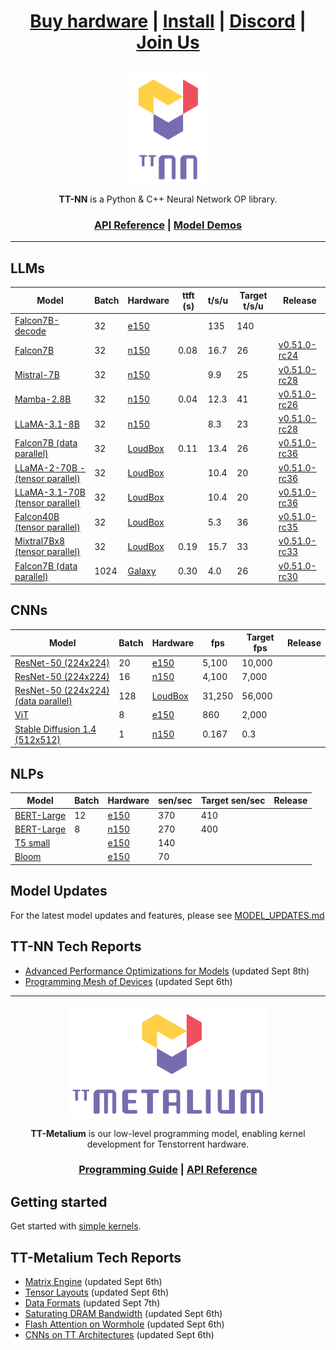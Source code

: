 <div align="center">

<h1>

[Buy hardware](https://tenstorrent.com/cards/) | [Install](./INSTALLING.md) | [Discord](https://discord.gg/tvhGzHQwaj) | [Join Us](https://boards.greenhouse.io/tenstorrent/jobs/4155609007)

</h1>

<img src="./docs/source/common/_static/tt_nn_w_logo.png" alt="ttnn logo" height="180"/>

**TT-NN** is a Python & C++ Neural Network OP library.

<h3>

[API Reference](https://docs.tenstorrent.com/ttnn/latest/index.html) | [Model Demos](./models/demos/)

</h3>

</div>

---

## LLMs
| Model                                                      | Batch | Hardware |ttft (s) | t/s/u | Target t/s/u | Release     |
|----------------------------------------------------------  |-------|----------|------------|-------|--------------|-------------|
| [Falcon7B-decode](./models/demos/ttnn_falcon7b)            | 32    | [e150](https://tenstorrent.com/hardware/grayskull)     |            | 135   | 140          |
| [Falcon7B](./models/demos/wormhole/falcon7b)               | 32    | [n150](https://tenstorrent.com/hardware/wormhole)     | 0.08       | 16.7  | 26           | [v0.51.0-rc24](https://github.com/tenstorrent/tt-metal/tree/v0.51.0-rc24) |
| [Mistral-7B](./models/demos/wormhole/mistral7b)            | 32    | [n150](https://tenstorrent.com/hardware/wormhole)     |            | 9.9   | 25           | [v0.51.0-rc28](https://github.com/tenstorrent/tt-metal/tree/v0.51.0-rc28) |
| [Mamba-2.8B](./models/demos/wormhole/mamba)                | 32    | [n150](https://tenstorrent.com/hardware/wormhole)     | 0.04       | 12.3  | 41           | [v0.51.0-rc26](https://github.com/tenstorrent/tt-metal/tree/v0.51.0-rc26) |
| [LLaMA-3.1-8B](./models/demos/wormhole/llama31_8b)         | 32    | [n150](https://tenstorrent.com/hardware/wormhole)     |            | 8.3   | 23           | [v0.51.0-rc28](https://github.com/tenstorrent/tt-metal/tree/v0.51.0-rc28) |
| [Falcon7B (data parallel)](./models/demos/t3000/falcon7b)          |  32 | [LoudBox](https://tenstorrent.com/hardware/tt-loudbox) | 0.11 | 13.4 | 26 |      [v0.51.0-rc36](https://github.com/tenstorrent/tt-metal/tree/v0.51.0-rc36) |
| [LLaMA-2-70B - (tensor parallel)](./models/demos/t3000/llama2_70b)     | 32 | [LoudBox](https://tenstorrent.com/hardware/tt-loudbox) |   | 10.4 | 20 | [v0.51.0-rc36](https://github.com/tenstorrent/tt-metal/tree/v0.51.0-rc36) |
| [LLaMA-3.1-70B (tensor parallel)](./models/demos/t3000/llama3_70b)   | 32 | [LoudBox](https://tenstorrent.com/hardware/tt-loudbox) |   | 10.4 | 20 | [v0.51.0-rc36](https://github.com/tenstorrent/tt-metal/tree/v0.51.0-rc36) |
| [Falcon40B (tensor parallel)](./models/demos/t3000/falcon40b)        | 32 | [LoudBox](https://tenstorrent.com/hardware/tt-loudbox) |  | 5.3 | 36 | [v0.51.0-rc35](https://github.com/tenstorrent/tt-metal/tree/v0.51.0-rc35) |
| [Mixtral7Bx8 (tensor parallel)](./models/demos/t3000/mixtral8x7b)    | 32 | [LoudBox](https://tenstorrent.com/hardware/tt-loudbox) | 0.19 | 15.7 | 33 | [v0.51.0-rc33](https://github.com/tenstorrent/tt-metal/tree/v0.51.0-rc33) |
| [Falcon7B (data parallel)](./models/demos/tg/falcon7b)     |1024 | [Galaxy](https://tenstorrent.com/hardware/galaxy) | 0.30 | 4.0 | 26 |  [v0.51.0-rc30](https://github.com/tenstorrent/tt-metal/tree/v0.51.0-rc30) |

## CNNs
| Model                                               | Batch | Hardware |fps    | Target fps | Release     |
|-----------------------------------------------------|-------|----------|-------|------------|-------------|
| [ResNet-50 (224x224)](./models/demos/ttnn_resnet)           | 20    | [e150](https://tenstorrent.com/hardware/grayskull)     | 5,100  | 10,000    |              |
| [ResNet-50 (224x224)](./models/demos/ttnn_resnet)           |  16 | [n150](https://tenstorrent.com/hardware/wormhole) | 4,100 | 7,000 |   |
| [ResNet-50 (224x224) (data parallel)](./models/demos/ttnn_resnet)       | 128 | [LoudBox](https://tenstorrent.com/hardware/tt-loudbox) | 31,250 | 56,000 |  |
| [ViT](./models/demos/grayskull/vit)                         | 8    | [e150](https://tenstorrent.com/hardware/grayskull) | 860 | 2,000 |  |
| [Stable Diffusion 1.4 (512x512)](./models/demos/wormhole/stable_diffusion)  | 1 | [n150](https://tenstorrent.com/hardware/wormhole) | 0.167 | 0.3 |  |

## NLPs
| Model                                               | Batch | Hardware |sen/sec    | Target sen/sec | Release     |
|-----------------------------------------------------|-------|----------|-------|------------|-------------|
| [BERT-Large](./models/demos/metal_BERT_large_11/)   | 12 | [e150](https://tenstorrent.com/hardware/grayskull) | 370 | 410 | |
| [BERT-Large](./models/demos/metal_BERT_large_11/)   | 8 | [n150](https://tenstorrent.com/hardware/wormhole) | 270 | 400 | |
| [T5 small](.models/demos/grayskull/t5)              |   | [e150](https://tenstorrent.com/hardware/grayskull) | 140 | | |
| [Bloom](.models/demos/grayskull/functional_bloom)   |  | [e150](https://tenstorrent.com/hardware/grayskull) | 70 | | |



## Model Updates
For the latest model updates and features, please see [MODEL_UPDATES.md](models/MODEL_UPDATES.md)

## TT-NN Tech Reports
- [Advanced Performance Optimizations for Models](./tech_reports/AdvancedPerformanceOperationsForModels/AdvancedPerformanceOptimizationsForModels.md) (updated Sept 8th)
- [Programming Mesh of Devices](./tech_reports/Programming%20Mesh%20of%20Devices/Programming%20Mesh%20of%20Devices%20with%20TT-NN.md) (updated Sept 6th)
---

<div align="center">

<img src="./docs/source/common/_static/tt_metalium_w_logo.png" alt="TT-Metalium logo" height="180"/>

**TT-Metalium** is our low-level programming model, enabling kernel development for Tenstorrent hardware.


<h3>

[Programming Guide](./METALIUM_GUIDE.md) | [API Reference](https://docs.tenstorrent.com/tt-metalium/latest/tt_metal/apis/index.html)

</h3>
</div>

## Getting started

Get started with [simple kernels](https://docs.tenstorrent.com/tt-metalium/latest/tt_metal/examples/index.html).

## TT-Metalium Tech Reports
- [Matrix Engine](./tech_reports/matrix_engine/matrix_engine.md) (updated Sept 6th)
- [Tensor Layouts](./tech_reports/tensor_layouts/tensor_layouts.md) (updated Sept 6th)
- [Data Formats](./tech_reports/data_formats/data_formats.md) (updated Sept 7th)
- [Saturating DRAM Bandwidth](./tech_reports/Saturating_DRAM_bandwidth/Saturating_DRAM_bandwidth.md) (updated Sept 6th)
- [Flash Attention on Wormhole](./tech_reports/FlashAttention/FlashAttention.md) (updated Sept 6th)
- [CNNs on TT Architectures](./tech_reports/CNNs/ttcnn.md) (updated Sept 6th)
